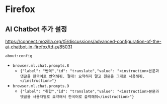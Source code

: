 # Firefox

## AI Chatbot 추가 설정

<https://connect.mozilla.org/t5/discussions/advanced-configuration-of-the-ai-chatbot-in-firefox/td-p/85031>

`about:config`

- `browser.ml.chat.prompts.8`
  - `{"label": "번역","id": "translate","value": "<instruction>본문과 댓글을 한국어로 번역해줘. 절대! 요약하지 말고 원문을 그대로 사용해줘.</instruction>"}`
- `browser.ml.chat.prompts.9`
  - `{"label": "취합","id": "translate","value": "<instruction>본문과 댓글을 사용자별로 요약해서 한국어로 출력해줘</instruction>"}`

